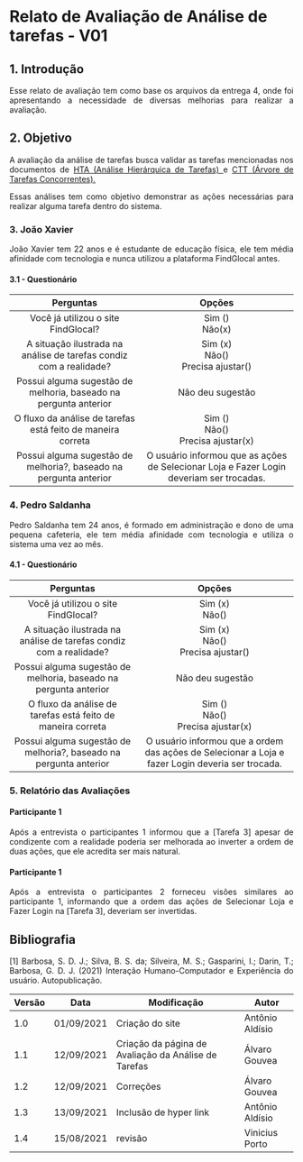 # Relato de Avaliação de Análise de tarefas - V01

## 1. Introdução
<p align = "justify">
Esse relato de avaliação tem como base os arquivos da entrega 4, onde foi apresentando a necessidade de diversas melhorias para realizar a avaliação.
</p>

## 2. Objetivo
<p align = "justify">
	A avaliação da análise de tarefas busca validar as tarefas mencionadas nos documentos de <a href="/2021.1-FindGlocal/requisitos/HTA/" >HTA (Análise Hierárquica de Tarefas) </a> e <a href="/2021.1-FindGlocal/requisitos/CTT/" > CTT (Árvore de Tarefas Concorrentes).</a> 
</p>
<p align = "justify">
	Essas análises tem como objetivo demonstrar as ações necessárias para realizar alguma tarefa dentro do sistema.
</p>

### 3. João Xavier
<p align = "justify">
	João Xavier tem 22 anos e é estudante de educação física, ele tem média afinidade com tecnologia e nunca utilizou a plataforma FindGlocal antes.
</p>

#### 3.1 - Questionário

<center>

|Perguntas |Opções | 
|:--:|:--:|
|Você já utilizou o site FindGlocal?|Sim () <br> Não(x) |
|A situação ilustrada na análise de tarefas condiz com a realidade?| Sim (x) <br> Não() <br> Precisa ajustar()|
|Possui alguma sugestão de melhoria, baseado na pergunta anterior| Não deu sugestão |
|O fluxo da análise de tarefas está feito de maneira correta| Sim ()<br> Não() <br> Precisa ajustar(x)|
|Possui alguma sugestão de melhoria?, baseado na pergunta anterior| O usuário informou que as ações de Selecionar Loja e Fazer Login deveriam ser trocadas.|

</center>


### 4. Pedro Saldanha
<p align = "justify">
	Pedro Saldanha tem 24 anos, é formado em administração e dono de uma pequena cafeteria, ele tem média afinidade com tecnologia e utiliza o sistema uma vez ao mês.
</p>

#### 4.1 - Questionário

<center>

|Perguntas |Opções | 
|:--:|:--:|
|Você já utilizou o site FindGlocal?|Sim (x) <br> Não() |
|A situação ilustrada na análise de tarefas condiz com a realidade?| Sim (x) <br> Não() <br> Precisa ajustar()|
|Possui alguma sugestão de melhoria, baseado na pergunta anterior| Não deu sugestão |
|O fluxo da análise de tarefas está feito de maneira correta| Sim ()<br> Não() <br> Precisa ajustar(x)|
|Possui alguma sugestão de melhoria?, baseado na pergunta anterior| O usuário informou que a ordem das ações de Selecionar a Loja e fazer Login deveria ser trocada.|

</center>


### 5. Relatório das Avaliações

#### Participante 1
<p align = "justify">
	Após a entrevista o participantes 1 informou que a [Tarefa 3] apesar de condizente com a realidade poderia ser melhorada ao inverter a ordem de duas ações, que ele acredita ser mais natural.
</p>

#### Participante 1
<p align = "justify">
	Após a entrevista o participantes 2 forneceu visões similares ao participante 1, informando que a ordem das ações de Selecionar Loja e Fazer Login na [Tarefa 3], deveriam ser invertidas.
</p>

## Bibliografia <a id="Bibliografia"></a>
<p align = "justify"> [1] Barbosa, S. D. J.; Silva, B. S. da; Silveira, M. S.; Gasparini, I.; Darin, T.; Barbosa, G. D. J. (2021) Interação Humano-Computador e Experiência do usuário. Autopublicação. </p>

<center>

| Versão | Data | Modificação | Autor |
|--|--|--|--|
| 1.0 | 01/09/2021 | Criação do site | Antônio Aldísio |
| 1.1 | 12/09/2021 | Criação da página de Avaliação da Análise de Tarefas | Álvaro Gouvea |
| 1.2 | 12/09/2021 | Correções | Álvaro Gouvea |
| 1.3 | 13/09/2021 | Inclusão de hyper link | Antônio Aldísio |
| 1.4  | 15/08/2021 | revisão | Vinicius Porto |

</center>